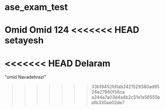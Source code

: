 # ase_exam_test
Omid 
Omid
124
<<<<<<< HEAD
setayesh
=======
<<<<<<< HEAD
Delaram
=======
"omid Navadehrazi"
>>>>>>> 33b19452fd1ab2421529380ad9524e27860f56ca
>>>>>>> a244a7a03d4a4b2c51e1a56555bafb330ae02de7
